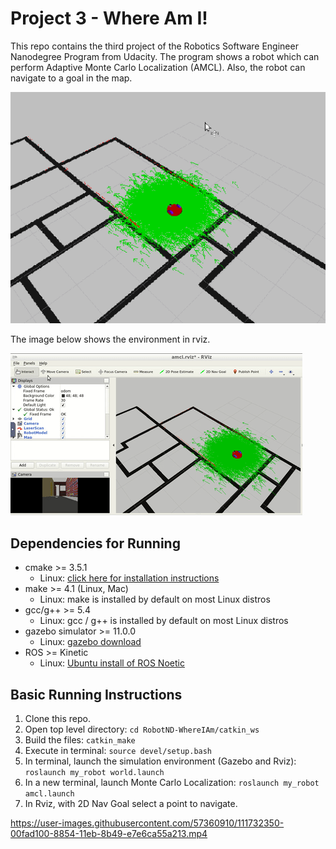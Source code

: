 # Project 3 - Where Am I!

This repo contains the third project of the Robotics Software Engineer Nanodegree Program from Udacity. The program shows a robot which can perform Adaptive Monte Carlo Localization (AMCL). Also, the robot can navigate to a goal in the map.

![gazebo_example](images/img_amcl.png)

The image below shows the environment in rviz.

![rviz_example](images/img_rviz.gif)

## Dependencies for Running
* cmake >= 3.5.1
  * Linux: [click here for installation instructions](https://cmake.org/install/)
* make >= 4.1 (Linux, Mac)
  * Linux: make is installed by default on most Linux distros
* gcc/g++ >= 5.4
  * Linux: gcc / g++ is installed by default on most Linux distros
* gazebo simulator >= 11.0.0
  * Linux: [gazebo download](http://gazebosim.org/download)
* ROS >= Kinetic
  *  Linux: [Ubuntu install of ROS Noetic](http://wiki.ros.org/kinetic/Installation/Ubuntu)

## Basic Running Instructions

1. Clone this repo.
2. Open top level directory: `cd RobotND-WhereIAm/catkin_ws`
3. Build the files: `catkin_make`
4. Execute in terminal: `source devel/setup.bash`
5. In terminal, launch the simulation environment (Gazebo and Rviz): `roslaunch my_robot world.launch`
6. In a new terminal, launch Monte Carlo Localization: `roslaunch my_robot amcl.launch`
7. In Rviz, with 2D Nav Goal select a point to navigate.

https://user-images.githubusercontent.com/57360910/111732350-00fad100-8854-11eb-8b49-e7e6ca55a213.mp4

